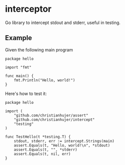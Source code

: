 # interceptor
Go library to intercept stdout and stderr, useful in testing.

## Example
Given the following main program
```
package hello

import "fmt"

func main() {
    fmt.Println("Hello, world!")
}
```

Here's how to test it:
```
package hello

import (
	"github.com/christianhujer/assert"
	"github.com/christianhujer/intercept"
	"testing"
)

func TestHello(t *testing.T) {
	stdout, stderr, err := intercept.Strings(main)
	assert.Equals(t, "Hello, world!\n", *stdout)
	assert.Equals(t, "", *stderr)
	assert.Equals(t, nil, err)
}
```

